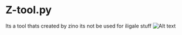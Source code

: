 # Z-tool.py
Its a tool thats created by zino
its not be used for iligale stuff
![Alt text](![image](https://github.com/Zinxo3/Z-tool.py/assets/151643629/082f8e7d-1f34-4479-a8b0-03fde567af6f)
)
